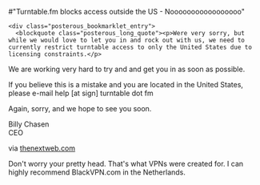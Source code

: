 #"Turntable.fm blocks access outside the US - Nooooooooooooooooo"


    <div class="posterous_bookmarklet_entry">
      <blockquote class="posterous_long_quote"><p>Were very sorry, but while we would love to let you in and rock out with us, we need to currently restrict turntable access to only the United States due to licensing constraints.</p>
<p>We are working very hard to try and and get you in as soon as possible.</p>
<p>If you believe this is a mistake and you are located in the United States, please e-mail help [at sign] turntable dot fm</p>
<p>Again, sorry, and we hope to see you soon.</p>
<p>Billy Chasen<br />
CEO</p></blockquote>

<div class="posterous_quote_citation">via <a href="http://thenextweb.com/industry/2011/06/25/turntable-fm-blocks-access-to-everyone-outside-the-us/?awesm=tnw.to_19Znx&amp;utm_campaign=&amp;utm_medium=tnw.to-other&amp;utm_source=direct-tnw.to&amp;utm_content=spreadus_master">thenextweb.com</a></div>
    <p>Don't worry your pretty head. That's what VPNs were created for. I can highly recommend BlackVPN.com in the Netherlands.</p></div>
  